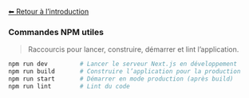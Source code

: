 [⬅ Retour à l’introduction](./introduction.md)

### Commandes NPM utiles

> Raccourcis pour lancer, construire, démarrer et lint l’application.

```bash
npm run dev         # Lancer le serveur Next.js en développement
npm run build       # Construire l’application pour la production
npm run start       # Démarrer en mode production (après build)
npm run lint        # Lint du code
```
